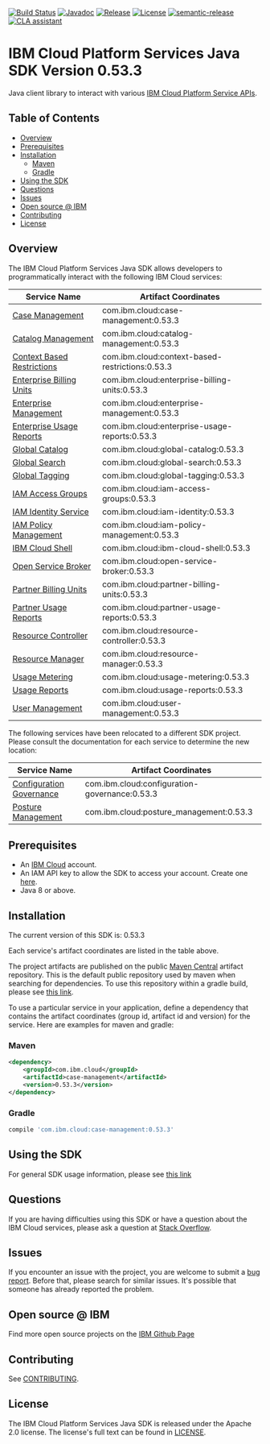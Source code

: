 [![Build Status](https://app.travis-ci.com/IBM/platform-services-java-sdk.svg?branch=main)](https://app.travis-ci.com/IBM/platform-services-java-sdk)
[![Javadoc](https://img.shields.io/static/v1?label=javadoc&message=latest&color=blue)](https://ibm.github.io/platform-services-java-sdk/docs/latest)
[![Release](https://img.shields.io/github/v/release/IBM/platform-services-java-sdk)](https://github.com/IBM/platform-services-java-sdk/releases/latest)
[![License](https://img.shields.io/badge/License-Apache%202.0-blue.svg)](https://opensource.org/licenses/Apache-2.0)
[![semantic-release](https://img.shields.io/badge/%20%20%F0%9F%93%A6%F0%9F%9A%80-semantic--release-e10079.svg)](https://github.com/semantic-release/semantic-release)
[![CLA assistant](https://cla-assistant.io/readme/badge/IBM/platform-services-java-sdk)](https://cla-assistant.io/IBM/platform-services-java-sdk)



# IBM Cloud Platform Services Java SDK Version 0.53.3

Java client library to interact with various 
[IBM Cloud Platform Service APIs](https://cloud.ibm.com/docs?tab=api-docs&category=platform_services).

## Table of Contents

<!--
  The TOC below is generated using the `markdown-toc` node package.

      https://github.com/jonschlinkert/markdown-toc

  You should regenerate the TOC after making changes to this file.

      npx markdown-toc --maxdepth 4 -i README.md
  -->

<!-- toc -->

- [Overview](#overview)
- [Prerequisites](#prerequisites)
- [Installation](#installation)
  * [Maven](#maven)
  * [Gradle](#gradle)
- [Using the SDK](#using-the-sdk)
- [Questions](#questions)
- [Issues](#issues)
- [Open source @ IBM](#open-source--ibm)
- [Contributing](#contributing)
- [License](#license)

<!-- tocstop -->

## Overview

The IBM Cloud Platform Services Java SDK allows developers to programmatically interact with the following IBM Cloud services:

Service Name | Artifact Coordinates
--- | --- 
[Case Management](https://cloud.ibm.com/apidocs/case-management?code=java) | com.ibm.cloud:case-management:0.53.3
[Catalog Management](https://cloud.ibm.com/apidocs/resource-catalog/private-catalog?code=java) | com.ibm.cloud:catalog-management:0.53.3
[Context Based Restrictions](https://cloud.ibm.com/apidocs/context-based-restrictions?code=java) | com.ibm.cloud:context-based-restrictions:0.53.3
[Enterprise Billing Units](https://cloud.ibm.com/apidocs/enterprise-apis/billing-unit?code=java) | com.ibm.cloud:enterprise-billing-units:0.53.3
[Enterprise Management](https://cloud.ibm.com/apidocs/enterprise-apis/enterprise?code=java) | com.ibm.cloud:enterprise-management:0.53.3
[Enterprise Usage Reports](https://cloud.ibm.com/apidocs/enterprise-apis/resource-usage-reports?code=java) | com.ibm.cloud:enterprise-usage-reports:0.53.3
[Global Catalog](https://cloud.ibm.com/apidocs/resource-catalog/global-catalog?code=java) | com.ibm.cloud:global-catalog:0.53.3
[Global Search](https://cloud.ibm.com/apidocs/search?code=java) | com.ibm.cloud:global-search:0.53.3
[Global Tagging](https://cloud.ibm.com/apidocs/tagging?code=java) | com.ibm.cloud:global-tagging:0.53.3
[IAM Access Groups](https://cloud.ibm.com/apidocs/iam-access-groups?code=java) | com.ibm.cloud:iam-access-groups:0.53.3
[IAM Identity Service](https://cloud.ibm.com/apidocs/iam-identity-token-api?code=java) | com.ibm.cloud:iam-identity:0.53.3
[IAM Policy Management](https://cloud.ibm.com/apidocs/iam-policy-management?code=java) | com.ibm.cloud:iam-policy-management:0.53.3
[IBM Cloud Shell](https://cloud.ibm.com/apidocs/cloudshell?code=java) | com.ibm.cloud:ibm-cloud-shell:0.53.3
[Open Service Broker](https://cloud.ibm.com/apidocs/resource-controller/ibm-cloud-osb-api?code=java) | com.ibm.cloud:open-service-broker:0.53.3
[Partner Billing Units](https://cloud.ibm.com/apidocs/partner-apis/billing-unit?code=java) | com.ibm.cloud:partner-billing-units:0.53.3
[Partner Usage Reports](https://cloud.ibm.com/apidocs/partner-apis/resource-usage-reports?code=java) | com.ibm.cloud:partner-usage-reports:0.53.3
[Resource Controller](https://cloud.ibm.com/apidocs/resource-controller/resource-controller?code=java) | com.ibm.cloud:resource-controller:0.53.3
[Resource Manager](https://cloud.ibm.com/apidocs/resource-controller/resource-manager?code=java) | com.ibm.cloud:resource-manager:0.53.3
[Usage Metering](https://cloud.ibm.com/apidocs/usage-metering?code=java) | com.ibm.cloud:usage-metering:0.53.3
[Usage Reports](https://cloud.ibm.com/apidocs/metering-reporting?code=java) | com.ibm.cloud:usage-reports:0.53.3
[User Management](https://cloud.ibm.com/apidocs/user-management?code=java) | com.ibm.cloud:user-management:0.53.3

The following services have been relocated to a different SDK project.
Please consult the documentation for each service to determine the new location:

Service Name | Artifact Coordinates
--- | --- 
[Configuration Governance](https://cloud.ibm.com/apidocs/security-compliance/config?code=java) | com.ibm.cloud:configuration-governance:0.53.3
[Posture Management](https://cloud.ibm.com/apidocs/security-compliance/posture?code=java) | com.ibm.cloud:posture_management:0.53.3

## Prerequisites

[ibm-cloud-onboarding]: https://cloud.ibm.com/registration

* An [IBM Cloud][ibm-cloud-onboarding] account.
* An IAM API key to allow the SDK to access your account. Create one [here](https://cloud.ibm.com/iam/apikeys).
* Java 8 or above.

## Installation
The current version of this SDK is: 0.53.3

Each service's artifact coordinates are listed in the table above.

The project artifacts are published on the public [Maven Central](https://repo1.maven.org/maven2/)
artifact repository.  This is the default public repository used by maven when searching for dependencies.
To use this repository within a gradle build, please see
[this link](https://docs.gradle.org/current/userguide/declaring_repositories.html).

To use a particular service in your application, define a dependency that contains the
artifact coordinates (group id, artifact id and version) for the service.
Here are examples for maven and gradle:

### Maven

```xml
<dependency>
    <groupId>com.ibm.cloud</groupId>
    <artifactId>case-management</artifactId>
    <version>0.53.3</version>
</dependency>
```

### Gradle
```gradle
compile 'com.ibm.cloud:case-management:0.53.3'
```

## Using the SDK
For general SDK usage information, please see [this link](https://github.com/IBM/ibm-cloud-sdk-common/blob/main/README.md)

## Questions

If you are having difficulties using this SDK or have a question about the IBM Cloud services,
please ask a question at
[Stack Overflow](http://stackoverflow.com/questions/ask?tags=ibm-cloud).

## Issues
If you encounter an issue with the project, you are welcome to submit a
[bug report](https://github.com/IBM/platform-services-java-sdk/issues).
Before that, please search for similar issues. It's possible that someone has already reported the problem.

## Open source @ IBM
Find more open source projects on the [IBM Github Page](http://ibm.github.io/)

## Contributing
See [CONTRIBUTING](CONTRIBUTING.md).

## License

The IBM Cloud Platform Services Java SDK is released under the Apache 2.0 license.
The license's full text can be found in
[LICENSE](LICENSE).
